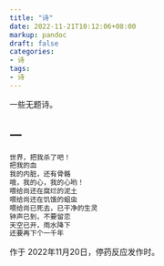 ```yaml
---
title: "诗"
date: 2022-11-21T10:12:06+08:00
markup: pandoc
draft: false
categories:
- 诗
tags:
- 诗
---
```


一些无题诗。

## 一

``` md
世界，把我杀了吧！
把我的血
我的内脏，还有骨骼
哦，我的心，我的心哟！
喂给尚还在腐烂的泥土
喂给尚还在饥饿的蛆虫
喂给尚已死去，已干净的生灵
钟声已到，不要留恋
天空已开，雨水降下
还要再下个一千年
```

作于 2022年11月20日，停药反应发作时。

